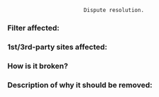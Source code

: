                             Dispute resolution.
<!--
     
     Having multiple people adding their opinion doesn't help, and may result in ticket being locked.
     Removal / Change of filter will be up to the filter list author.
     There will be no guarantee that any filter will be removed, but it'll be stated in comments.

     Ticket may be closed/locked in case of:
        (a) Abusive chat (GitHub / Twitter / facebook, etc.)
        (b) Disagreements leading to an impasse. 
        
     Timeframe of any fix will depend on each ticket.   
     
-->

<!-- Which filter(s) are causing the issue -->
### Filter affected:


<!-- Example of broken site -->
### 1st/3rd-party sites affected:



<!-- How is it broken? If we visit the site directly, what's broken? --> 
### How is it broken?




<!-- Why should we remove this filter? -->
### Description of why it should be removed:








